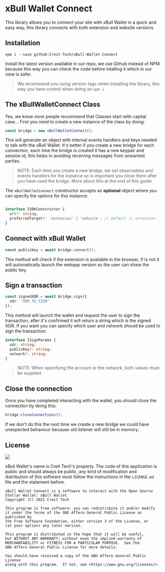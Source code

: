 # xBull Wallet Connect

This library allows you to connect your site with xBull Wallet in a quick and easy way, this library connects with both extension and website versions.

## Installation

```shell
npm i --save github:Creit-Tech/xBull-Wallet-Connect
```

Install the latest version available in our repo, we use Github instead of NPM because this way you can check the code before intalling it which in our view is safer.

> We recommend you using version tags when installing the library, this way you have control when doing an `npm i`

## The xBullWalletConnect Class

Yes, we know most people recommend that Classes start with capital case... First you need to create a new instance of the class by doing:
```typescript
const bridge = new xBullWalletConnect();
```

This will generate an object with internal events handlers and keys needed to talk with the xBull Wallet. It's better if you create a new bridge for each connection, each time the bridge is created it has a new keypair and session id, this helps in avoiding receiving messages from unwanted parties.

> NOTE: Each time you create a new bridge, we set observables and events handlers for the instance so is important you close them after you have used the bridge. More about this at the end of this guide

The `xBullWalletConnect` constructor accepts an **optional** object where you can specify the options for this instance:
```typescript

interface ISDKConstructor {
  url?: string;
  preferredTarget?: 'extension' | 'website'; // Default is extension
}
``` 

## Connect with xBull Wallet
```typescript
const publicKey = await bridge.connect();
```

This method will check if the extension is available in the browser, if is not it will automatically launch the webapp version so the user can share the public key.

## Sign a transaction
```typescript
const signedXDR = await bridge.sign({
  xdr: "XDR_TO_SIGN"
});
```

This method will launch the wallet and request the user to sign the transaction, after it's confirmed it will return a string which is the signed XDR. If you want you can specify which user and network should be used to sign the transaction:
```typescript
interface ISignParams {
  xdr: string;
  publicKey?: string;
  network?: string;
}
```

> NOTE: When specifying the account or the network, both values must be supplied.

## Close the connection

Once you have completed interacting with the wallet, you should close the connection by doing this:
```typescript
bridge.closeConnections();
```

If we don't do this the next time we create a new bridge we could have unexpected behaviour because old listener will still be in memory.



## License
![](https://img.shields.io/badge/License-AGPLv3-lightgrey)

xBull Wallet's name is Creit Tech's property. The code of this application is public and should always be public, any kind of modification and distribution of this software must follow the instructions in the `LICENSE.md` file and the statement before.

    xBull Wallet Connect is a software to interact with the Open Source Stellar Wallet: xBull Wallet
    Copyright (C) 2021 Creit Tech

    This program is free software: you can redistribute it and/or modify
    it under the terms of the GNU Affero General Public License as published by
    the Free Software Foundation, either version 3 of the License, or
    (at your option) any later version.

    This program is distributed in the hope that it will be useful,
    but WITHOUT ANY WARRANTY; without even the implied warranty of
    MERCHANTABILITY or FITNESS FOR A PARTICULAR PURPOSE.  See the
    GNU Affero General Public License for more details.

    You should have received a copy of the GNU Affero General Public License
    along with this program.  If not, see <https://www.gnu.org/licenses/>.
